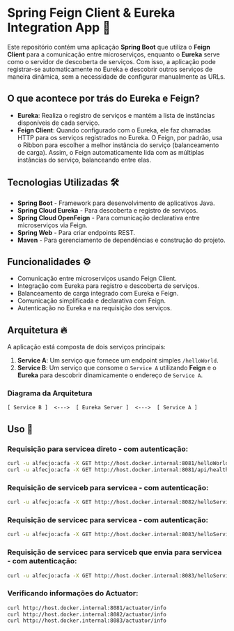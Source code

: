# Spring Feign Client & Eureka Integration App 🚀

Este repositório contém uma aplicação **Spring Boot** que utiliza o **Feign Client** para a comunicação entre microserviços, enquanto o **Eureka** serve como o servidor de descoberta de serviços. Com isso, a aplicação pode registrar-se automaticamente no Eureka e descobrir outros serviços de maneira dinâmica, sem a necessidade de configurar manualmente as URLs.

## O que acontece por trás do Eureka e Feign?

- **Eureka**: Realiza o registro de serviços e mantém a lista de instâncias disponíveis de cada serviço.
- **Feign Client**: Quando configurado com o Eureka, ele faz chamadas HTTP para os serviços registrados no Eureka. O Feign, por padrão, usa o Ribbon para escolher a melhor instância do serviço (balanceamento de carga). Assim, o Feign automaticamente lida com as múltiplas instâncias do serviço, balanceando entre elas.

## Tecnologias Utilizadas 🛠️

- **Spring Boot** - Framework para desenvolvimento de aplicativos Java.
- **Spring Cloud Eureka** - Para descoberta e registro de serviços.
- **Spring Cloud OpenFeign** - Para comunicação declarativa entre microserviços via Feign.
- **Spring Web** - Para criar endpoints REST.
- **Maven** - Para gerenciamento de dependências e construção do projeto.

## Funcionalidades ⚙️

- Comunicação entre microserviços usando Feign Client.
- Integração com Eureka para registro e descoberta de serviços.
- Balanceamento de carga integrado com Eureka e Feign.
- Comunicação simplificada e declarativa com Feign.
- Autenticação no Eureka e na requisição dos serviços.

## Arquitetura 🔥

A aplicação está composta de dois serviços principais:

1. **Service A**: Um serviço que fornece um endpoint simples `/helloWorld`.
2. **Service B**: Um serviço que consome o `Service A` utilizando **Feign** e o **Eureka** para descobrir dinamicamente o endereço de `Service A`.

### Diagrama da Arquitetura

```plaintext
[ Service B ]  <--->  [ Eureka Server ]  <--->  [ Service A ]
```

## Uso 📌

### Requisição para servicea direto - com autenticação:
```sh
curl -u alfecjo:acfa -X GET http://host.docker.internal:8081/helloWorld
curl -u alfecjo:acfa -X GET http://host.docker.internal:8081/api/health
```

### Requisição de serviceb para servicea - com autenticação:
```sh
curl -u alfecjo:acfa -X GET http://host.docker.internal:8082/helloServiceA
```

### Requisição de servicec para servicea - com autenticação:
```sh
curl -u alfecjo:acfa -X GET http://host.docker.internal:8083/helloServiceA
```

### Requisição de servicec para serviceb que envia para servicea - com autenticação:
```sh
curl -u alfecjo:acfa -X GET http://host.docker.internal:8083/helloServiceB
```

### Verificando informações do Actuator:
```sh
curl http://host.docker.internal:8081/actuator/info
curl http://host.docker.internal:8082/actuator/info
curl http://host.docker.internal:8083/actuator/info
```